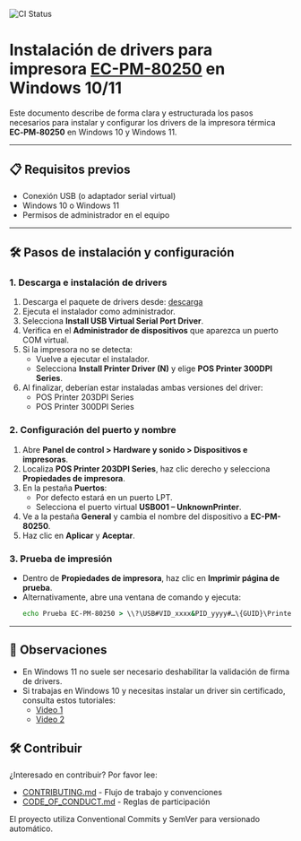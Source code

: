 ![CI Status](https://github.com/AdConDev/pos-daemon/actions/workflows/ci.yml/badge.svg)

# Instalación de drivers para impresora [EC-PM-80250](https://eclinepos.com/Producto.php?categoria=Impresoras&&buscar=EC-PM-80250) en Windows 10/11

Este documento describe de forma clara y estructurada los pasos necesarios para instalar y configurar los drivers de la impresora térmica **EC‑PM‑80250** en Windows 10 y Windows 11.

---

## 📋 Requisitos previos

- Conexión USB (o adaptador serial virtual)
- Windows 10 o Windows 11
- Permisos de administrador en el equipo

---

## 🛠 Pasos de instalación y configuración

### 1. Descarga e instalación de drivers

1. Descarga el paquete de drivers desde: [descarga](https://eclinepos.com/Descargas/ControladoresZip/Impresoras/EC-PM-80250/Driver-2022.zip)
2. Ejecuta el instalador como administrador.
3. Selecciona **Install USB Virtual Serial Port Driver**.
4. Verifica en el **Administrador de dispositivos** que aparezca un puerto COM virtual.
5. Si la impresora no se detecta:
    - Vuelve a ejecutar el instalador.
    - Selecciona **Install Printer Driver (N)** y elige **POS Printer 300DPI Series**.
6. Al finalizar, deberían estar instaladas ambas versiones del driver:
    - POS Printer 203DPI Series
    - POS Printer 300DPI Series

### 2. Configuración del puerto y nombre

1. Abre **Panel de control > Hardware y sonido > Dispositivos e impresoras**.
2. Localiza **POS Printer 203DPI Series**, haz clic derecho y selecciona **Propiedades de impresora**.
3. En la pestaña **Puertos**:
    - Por defecto estará en un puerto LPT.
    - Selecciona el puerto virtual **USB001 – UnknownPrinter**.
4. Ve a la pestaña **General** y cambia el nombre del dispositivo a **EC-PM-80250**.
5. Haz clic en **Aplicar** y **Aceptar**.

### 3. Prueba de impresión

- Dentro de **Propiedades de impresora**, haz clic en **Imprimir página de prueba**.
- Alternativamente, abre una ventana de comando y ejecuta:
  ```bat
  echo Prueba EC-PM-80250 > \\?\USB#VID_xxxx&PID_yyyy#…\{GUID}\Printer
  ```

---

## 📌 Observaciones

- En Windows 11 no suele ser necesario deshabilitar la validación de firma de drivers.
- Si trabajas en Windows 10 y necesitas instalar un driver sin certificado, consulta estos tutoriales:
    - [Video 1](https://www.youtube.com/watch?v=dEx-A-1ti_8&&ab_channel=SolucionesPOS)
    - [Video 2](https://www.youtube.com/watch?v=DtAIu2Is1nE&&t=320s&&ab_channel=INTSTORE)

## 🛠️ Contribuir

¿Interesado en contribuir? Por favor lee:

- [CONTRIBUTING.md](CONTRIBUTING.md) - Flujo de trabajo y convenciones
- [CODE_OF_CONDUCT.md](CODE_OF_CONDUCT.md) - Reglas de participación

El proyecto utiliza Conventional Commits y SemVer para versionado automático.

